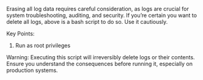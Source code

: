 Erasing all log data requires careful consideration, as logs are crucial for system troubleshooting, auditing, and security. If you’re certain you want to delete all logs, above is a bash script to do so. Use it cautiously.

Key Points:
1. Run as root privileges

Warning:
Executing this script will irreversibly delete logs or their contents. Ensure you understand the consequences before running it, especially on production systems.
